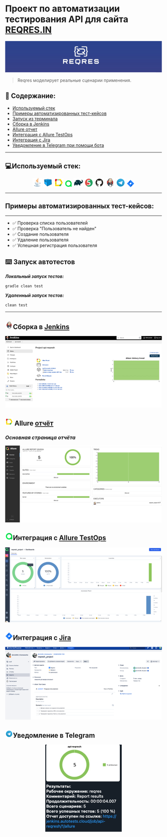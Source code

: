 # Проект по автоматизации тестирования API для сайта [REQRES.IN](https://reqres.in/)

<p align="center">  
<img alt="Reqres.in" src="/media/screenshots/Reqresin.png">


> Reqres моделирует реальные сценарии применения.

<a name="наверх"></a>

## :scroll: Содержание:
* <a href="#tools">Используемый стек</a>
* <a href="#cases">Примеры автоматизированных тест-кейсов</a>
* <a href="#console">Запуск из терминала</a>
* <a href="#jenkins">Сборка в Jenkins</a>
* <a href="#allure">Allure отчет</a>
* <a href="#allure-testops">Интеграция с Allure TestOps</a>
* <a href="#jira">Интеграция с Jira</a>
* <a href="#telegram">Уведомление в Telegram при помощи бота</a>


____
<a id="tools"></a>
## :computer:<a name="Используемый стек">**Используемый стек:**</a>

<p align="center">
<a href="https://www.java.com/"><img width="6%" title="Java" src="media/logo/Java.svg"></a>
<a href="https://aerokube.com/selenoid/"><img width="6%" title="Selenoid" src="media/logo/Selenoid.svg"></a>
<a href="https://github.com/allure-framework/allure2"><img width="6%" title="Allure Report" src="media/logo/Allure.svg"></a>
<a href="https://qameta.io/"><img width="5%" title="Allure TestOps" src="media/logo/Allure_TO.svg"></a>
<a href="https://gradle.org/"><img width="6%" title="Gradle" src="media/logo/Gradle.svg"></a>
<a href="https://junit.org/junit5/"><img width="6%" title="JUnit5" src="media/logo/Junit5.svg"></a>
<a href="https://github.com/"><img width="6%" title="GitHub" src="media/logo/GitHub.svg"></a>
<a href="https://www.jenkins.io/"><img width="6%" title="Jenkins" src="media/logo/Jenkins.svg"></a>
<a href="https://web.telegram.org/a/"><img width="6%" title="Telegram" src="media/logo/Telegram.svg"></a>
<a href="https://www.atlassian.com/ru/software/jira/"><img width="5%" title="Jira" src="media/logo/Jira.svg"></a>
</p>

____
<a id="cases"></a>
## <a name="Примеры автоматизированных тест-кейсов">**Примеры автоматизированных тест-кейсов:**</a>
____
- :white_check_mark: Проверка списка пользователей
- :white_check_mark: Проверка "Пользователь не найден"
- :white_check_mark: Создание пользователя
- :white_check_mark: Удаление пользователя
- :white_check_mark: Успешная регистрация пользователя




<a id="console"></a>
## :keyboard: Запуск автотестов

***Локальный запуск тестов:***
```
gradle clean test 
```
***Удаленный запуск тестов:***
```
clean test 
```
____
<a id="jenkins"></a>
## <img alt="Jenkins" height="25" src="media/logo/Jenkins.svg" width="25"/></a><a name="Сборка"></a>Сборка в [Jenkins](https://jenkins.autotests.cloud/job/api-reqresh/)</a>
<p align="center">  
<a href="https://jenkins.autotests.cloud/job/api-reqresh/"><img src="media/screenshots/Jenkins.png" alt="Jenkins"/></a>  
</p>

<a id="allure"></a>
## <img src="media/logo/Allure.svg" width="25" height="25"  alt="Allure"/></a> Allure <a target="_blank" href="https://jenkins.autotests.cloud/job/api-reqresh/allure/">отчёт</a>

### *Основная страница отчёта*

<p align="center">  
<img title="Allure Overview Dashboard" src="media/screenshots/AllureR.png">  
</p>  

<a id="allure-testops"></a>
## <img src="media/logo/Allure_TO.svg" width="25" height="25"  alt="Allure"/></a>Интеграция с <a target="_blank" href="https://allure.autotests.cloud/project/4026/launches">Allure TestOps</a>

<p align="center">  
<img title="Allure TestOps Dashboard" src="media/screenshots/AllureTO.png">  
</p>  


<a id="jira"></a>
## <img src="media/logo/Jira.svg" width="25" height="25"  alt="Allure"/></a>Интеграция с <a target="_blank" href="https://jira.autotests.cloud/browse/HOMEWORK-1100">Jira</a>

<p align="center">  
<img title="Jira" src="media/screenshots/Jira.png">  
</p>

<a id="telegram"></a>
## <img src="media/logo/Telegram.svg" width="25" height="25"  alt="Allure"/></a>Уведомление в Telegram 

<p align="center">  
<img title="Telegram" src="media/screenshots/Tg.png">  
</p>  
